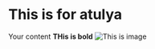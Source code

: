 # This is for atulya
Your content 
**THis is bold**
![This is image](https://t4.ftcdn.net/jpg/00/53/45/31/360_F_53453175_hVgYVz0WmvOXPd9CNzaUcwcibiGao3CL.jpg)